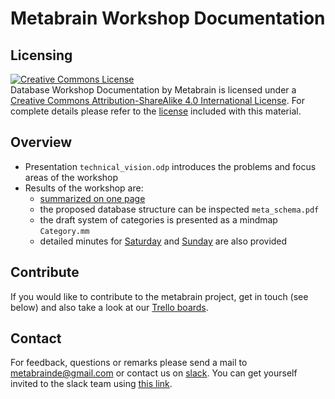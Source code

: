 # Metabrain Workshop Documentation

## Licensing

<a rel="license" href="http://creativecommons.org/licenses/by-sa/4.0/"><img alt="Creative Commons License" style="border-width:0" src="https://i.creativecommons.org/l/by-sa/4.0/88x31.png" /></a><br /><span xmlns:dct="http://purl.org/dc/terms/" property="dct:title">Database Workshop Documentation</span> by <span xmlns:cc="http://creativecommons.org/ns#" property="cc:attributionName">Metabrain</span> is licensed under a <a rel="license" href="http://creativecommons.org/licenses/by-sa/4.0/">Creative Commons Attribution-ShareAlike 4.0 International License</a>.
For complete details please refer to the [license](LICENSE.md) included with this material.

## Overview

* Presentation `technical_vision.odp` introduces the problems and focus areas of
  the workshop
* Results of the workshop are:
    * [summarized on one page](metabrain_summary.md)
    * the proposed database structure can be inspected `meta_schema.pdf`
    * the draft system of categories is presented as a mindmap `Category.mm`
    * detailed minutes for [Saturday](minute_saturday.md) and [Sunday](minute_sunday.md) are also provided

## Contribute

If you would like to contribute to the metabrain project, get in touch (see
below) and also take a look at our [Trello boards](trello_howto.md).

## Contact

For feedback, questions or remarks please send a mail to
[metabrainde@gmail.com](mailto:metabrainde@gmail.com) or contact us on
[slack](https://de-refugees.slack.com/messages/metabrain_work). You can get
yourself invited to the slack team using [this link](https://de-refugees-slackin.herokuapp.com/).

